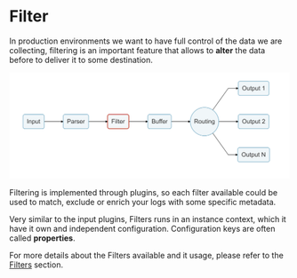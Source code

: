 # Filter

In production environments we want to have full control of the data we are collecting, filtering is an important feature that allows to **alter** the data before to deliver it to some destination.

![](../.gitbook/assets/logging_pipeline_filter%20%281%29%20%282%29%20%282%29%20%282%29%20%282%29.png)

Filtering is implemented through plugins, so each filter available could be used to match, exclude or enrich your logs with some specific metadata.

Very similar to the input plugins, Filters runs in an instance context, which it have it own and independent configuration. Configuration keys are often called **properties**.

For more details about the Filters available and it usage, please refer to the [Filters](../filter/) section.

